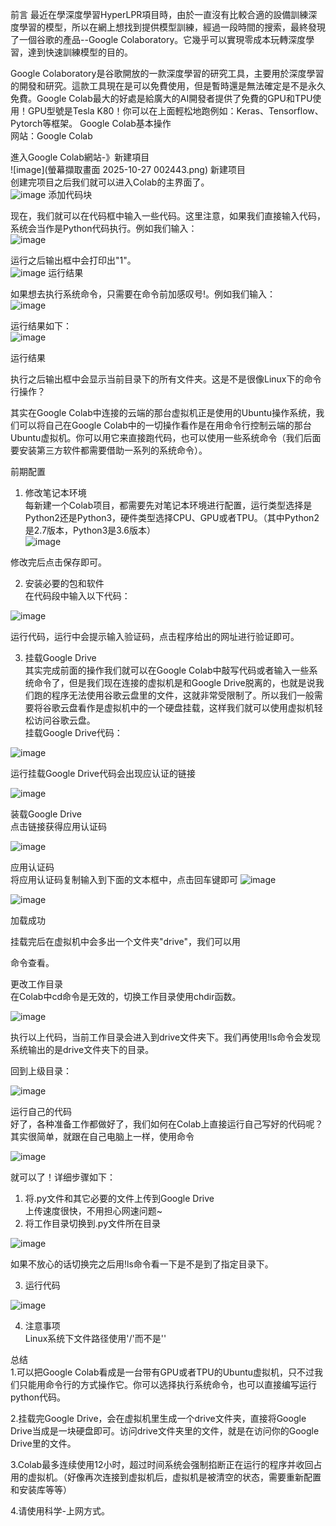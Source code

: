 前言
最近在學深度學習HyperLPR項目時，由於一直沒有比較合適的設備訓練深度學習的模型，所以在網上想找到提供模型訓練，經過一段時間的搜索，最終發現了一個谷歌的產品--Google Colaboratory。它幾乎可以實現零成本玩轉深度學習，達到快速訓練模型的目的。

Google Colaboratory是谷歌開放的一款深度學習的研究工具，主要用於深度學習的開發和研究。這款工具現在是可以免費使用，但是暫時還是無法確定是不是永久免費。Google Colab最大的好處是給廣大的AI開發者提供了免費的GPU和TPU使用！GPU型號是Tesla K80！你可以在上面輕松地跑例如：Keras、Tensorflow、Pytorch等框架。
Google Colab基本操作<br/>
网站：Google Colab<br/>

進入Google Colab網站-》新建項目<br/>
![image](螢幕擷取畫面 2025-10-27 002443.png)
新建项目<br/>
创建完项目之后我们就可以进入Colab的主界面了。<br/>
![image](https://github.com/ojiver/AI/blob/main/2.jpg?raw=true)
添加代码块<br/>
 
现在，我们就可以在代码框中输入一些代码。这里注意，如果我们直接输入代码，系统会当作是Python代码执行。例如我们输入：<br/>
![image](https://github.com/ojiver/AI/blob/main/3.jpg?raw=true)

运行之后输出框中会打印出"1"。<br/>
![image](https://github.com/ojiver/AI/blob/main/6.jpg?raw=true)
运行结果<br/>

如果想去执行系统命令，只需要在命令前加感叹号!。例如我们输入：<br/> 
![image](https://github.com/ojiver/AI/blob/main/5.jpg?raw=true)

运行结果如下： <br/>
![image](https://github.com/ojiver/AI/blob/main/4.jpg?raw=true)

运行结果<br/>

执行之后输出框中会显示当前目录下的所有文件夹。这是不是很像Linux下的命令行操作？<br/>

其实在Google Colab中连接的云端的那台虚拟机正是使用的Ubuntu操作系统，我们可以将自己在Google Colab中的一切操作看作是在用命令行控制云端的那台Ubuntu虚拟机。你可以用它来直接跑代码，也可以使用一些系统命令（我们后面要安装第三方软件都需要借助一系列的系统命令）。

 

前期配置<br/>
1. 修改笔记本环境<br/>
每新建一个Colab项目，都需要先对笔记本环境进行配置，运行类型选择是Python2还是Python3，硬件类型选择CPU、GPU或者TPU。（其中Python2是2.7版本，Python3是3.6版本）<br/>
![image](https://github.com/ojiver/AI/blob/main/7.jpg?raw=true)

 修改完后点击保存即可。<br/>

2. 安装必要的包和软件<br/>
在代码段中输入以下代码：<br/>

 ![image](https://github.com/ojiver/AI/blob/main/8.jpg?raw=true)

运行代码，运行中会提示输入验证码，点击程序给出的网址进行验证即可。<br/>

3. 挂载Google Drive<br/>
其实完成前面的操作我们就可以在Google Colab中敲写代码或者输入一些系统命令了，但是我们现在连接的虚拟机是和Google Drive脱离的，也就是说我们跑的程序无法使用谷歌云盘里的文件，这就非常受限制了。所以我们一般需要将谷歌云盘看作是虚拟机中的一个硬盘挂载，这样我们就可以使用虚拟机轻松访问谷歌云盘。<br/>
挂载Google Drive代码：<br/>

![image](https://github.com/ojiver/AI/blob/main/9.jpg?raw=true)

运行挂载Google Drive代码会出现应认证的链接<br/>

![image](https://github.com/ojiver/AI/blob/main/10.jpg?raw=true)

装载Google Drive<br/>
 点击链接获得应用认证码<br/>
 
![image](https://github.com/ojiver/AI/blob/main/11.jpg?raw=true)

 应用认证码<br/>
 将应用认证码复制输入到下面的文本框中，点击回车键即可
![image](https://github.com/ojiver/AI/blob/main/12.jpg?raw=true)

![image](https://github.com/ojiver/AI/blob/main/13.jpg?raw=true)

加载成功<br/>

 挂载完后在虚拟机中会多出一个文件夹"drive"，我们可以用<br/>
 

 命令查看。<br/>

 更改工作目录<br/>
在Colab中cd命令是无效的，切换工作目录使用chdir函数。<br/>

![image](https://github.com/ojiver/AI/blob/main/14.jpg?raw=true)<br/>

执行以上代码，当前工作目录会进入到drive文件夹下。我们再使用!ls命令会发现系统输出的是drive文件夹下的目录。<br/>

回到上级目录：<br/>


![image](https://github.com/ojiver/AI/blob/main/15.jpg?raw=true)<br/>

运行自己的代码<br/>
好了，各种准备工作都做好了，我们如何在Colab上直接运行自己写好的代码呢？其实很简单，就跟在自己电脑上一样，使用命令<br/>

![image](https://github.com/ojiver/AI/blob/main/16.jpg?raw=true)<br/>


就可以了！详细步骤如下：<br/>

1. 将.py文件和其它必要的文件上传到Google Drive<br/>
上传速度很快，不用担心网速问题~<br/>
2. 将工作目录切换到.py文件所在目录<br/>

![image](https://github.com/ojiver/AI/blob/main/17.jpg?raw=true)


如果不放心的话切换完之后用!ls命令看一下是不是到了指定目录下。<br/>

3. 运行代码<br/>

![image](https://github.com/ojiver/AI/blob/main/18.jpg?raw=true)

4. 注意事项<br/>
Linux系统下文件路径使用'/'而不是'\'<br/>


总结<br/>
1.可以把Google Colab看成是一台带有GPU或者TPU的Ubuntu虚拟机，只不过我们只能用命令行的方式操作它。你可以选择执行系统命令，也可以直接编写运行python代码。<br/>

2.挂载完Google Drive，会在虚拟机里生成一个drive文件夹，直接将Google Drive当成是一块硬盘即可。访问drive文件夹里的文件，就是在访问你的Google Drive里的文件。<br/>

3.Colab最多连续使用12小时，超过时间系统会强制掐断正在运行的程序并收回占用的虚拟机。（好像再次连接到虚拟机后，虚拟机是被清空的状态，需要重新配置和安装库等等）<br/>

4.请使用科学-上网方式。<br/>
